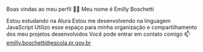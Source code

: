 # 
Boas vindas ao meu perfil 💙💙
Meu nome é Emilly Boschetti

Estou estudando na Alura
Estou me desenvolvendo na linguagem JavaScript
Utilizo esse espaço para minha organização e compartilhamento dos meu projetos desenvolvidos
Você pode entrar em contato comigo 📫
emilly.boschetti@escola.pr.gov.br
